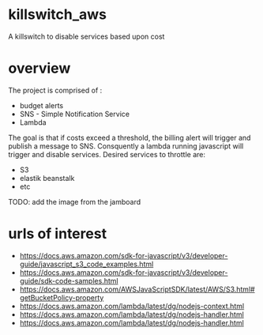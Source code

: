 # killswitch_aws
A killswitch to disable services based upon cost

# overview

The project is comprised of :

* budget alerts
* SNS - Simple Notification Service
* Lambda 


The goal is that if costs exceed a threshold, the billing alert will trigger and publish a message
to SNS.  Consquently a lambda running javascript will trigger and disable services.  Desired services
to throttle are:

* S3
* elastik beanstalk
* etc

TODO: add the image from the jamboard


# urls of interest
* https://docs.aws.amazon.com/sdk-for-javascript/v3/developer-guide/javascript_s3_code_examples.html
* https://docs.aws.amazon.com/sdk-for-javascript/v3/developer-guide/sdk-code-samples.html
* https://docs.aws.amazon.com/AWSJavaScriptSDK/latest/AWS/S3.html#getBucketPolicy-property
* https://docs.aws.amazon.com/lambda/latest/dg/nodejs-context.html
* https://docs.aws.amazon.com/lambda/latest/dg/nodejs-handler.html
* https://docs.aws.amazon.com/lambda/latest/dg/nodejs-handler.html



